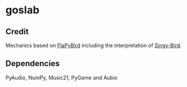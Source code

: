 # goslab

## Credit
Mechanics based on [FlaPyBird](https://github.com/sourabhv/FlapPyBird) including the interpretation of
[Singy-Bird](https://github.com/burningion/singy-bird).

## Dependencies
PyAudio, NumPy, Music21, PyGame and Aubio